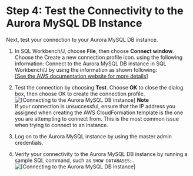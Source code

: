 # Step 4: Test the Connectivity to the Aurora MySQL DB Instance<a name="chap-rdsoracle2aurora.steps.connectaurora"></a>

Next, test your connection to your Aurora MySQL DB instance\.

1. In SQL Workbench/J, choose **File**, then choose **Connect window**\. Choose the Create a new connection profile icon\. using the following information: Connect to the Aurora MySQL DB instance in SQL Workbench/J by using the information as shown following:    
[\[See the AWS documentation website for more details\]](http://docs.aws.amazon.com/dms/latest/sbs/chap-rdsoracle2aurora.steps.connectaurora.html)

1. Test the connection by choosing **Test**\. Choose **OK** to close the dialog box, then choose OK to create the connection profile\.  
![\[Connecting to the Aurora MySQL DB instance\]](http://docs.aws.amazon.com/dms/latest/sbs/images/sbs-rdsor2aurora10.png)
**Note**  
If your connection is unsuccessful, ensure that the IP address you assigned when creating the AWS CloudFormation template is the one you are attempting to connect from\. This is the most common issue when trying to connect to an instance\.

1. Log on to the Aurora MySQL instance by using the master admin credentials\.

1. Verify your connectivity to the Aurora MySQL DB instance by running a sample SQL command, such as `SHOW DATABASES;`\.  
![\[Connecting to the Aurora MySQL DB instance\]](http://docs.aws.amazon.com/dms/latest/sbs/images/sbs-rdsor2aurora10.5.png)